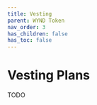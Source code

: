 ```yaml
---
title: Vesting
parent: WYND Token
nav_order: 3
has_children: false
has_toc: false
---
```


# Vesting Plans

TODO